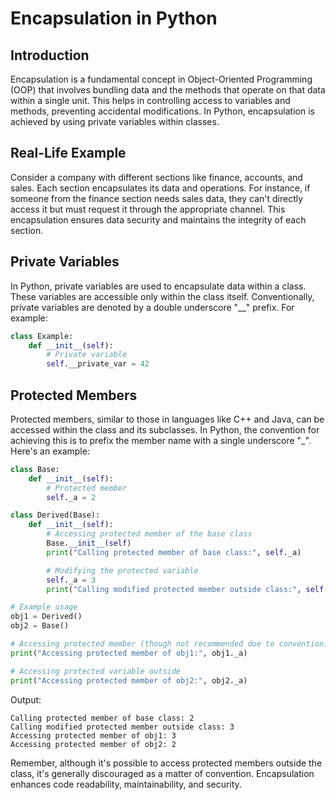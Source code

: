 # Encapsulation in Python

## Introduction
Encapsulation is a fundamental concept in Object-Oriented Programming (OOP) that involves bundling data and the methods that operate on that data within a single unit. This helps in controlling access to variables and methods, preventing accidental modifications. In Python, encapsulation is achieved by using private variables within classes.

## Real-Life Example
Consider a company with different sections like finance, accounts, and sales. Each section encapsulates its data and operations. For instance, if someone from the finance section needs sales data, they can't directly access it but must request it through the appropriate channel. This encapsulation ensures data security and maintains the integrity of each section.

## Private Variables
In Python, private variables are used to encapsulate data within a class. These variables are accessible only within the class itself. Conventionally, private variables are denoted by a double underscore "__" prefix. For example:

```python
class Example:
    def __init__(self):
        # Private variable
        self.__private_var = 42
```

## Protected Members
Protected members, similar to those in languages like C++ and Java, can be accessed within the class and its subclasses. In Python, the convention for achieving this is to prefix the member name with a single underscore "_". Here's an example:

```python
class Base:
    def __init__(self):
        # Protected member
        self._a = 2

class Derived(Base):
    def __init__(self):
        # Accessing protected member of the base class
        Base.__init__(self)
        print("Calling protected member of base class:", self._a)

        # Modifying the protected variable
        self._a = 3
        print("Calling modified protected member outside class:", self._a)

# Example usage
obj1 = Derived()
obj2 = Base()

# Accessing protected member (though not recommended due to convention)
print("Accessing protected member of obj1:", obj1._a)

# Accessing protected variable outside
print("Accessing protected member of obj2:", obj2._a)
```

Output:
```
Calling protected member of base class: 2
Calling modified protected member outside class: 3
Accessing protected member of obj1: 3
Accessing protected member of obj2: 2
```

Remember, although it's possible to access protected members outside the class, it's generally discouraged as a matter of convention. Encapsulation enhances code readability, maintainability, and security.